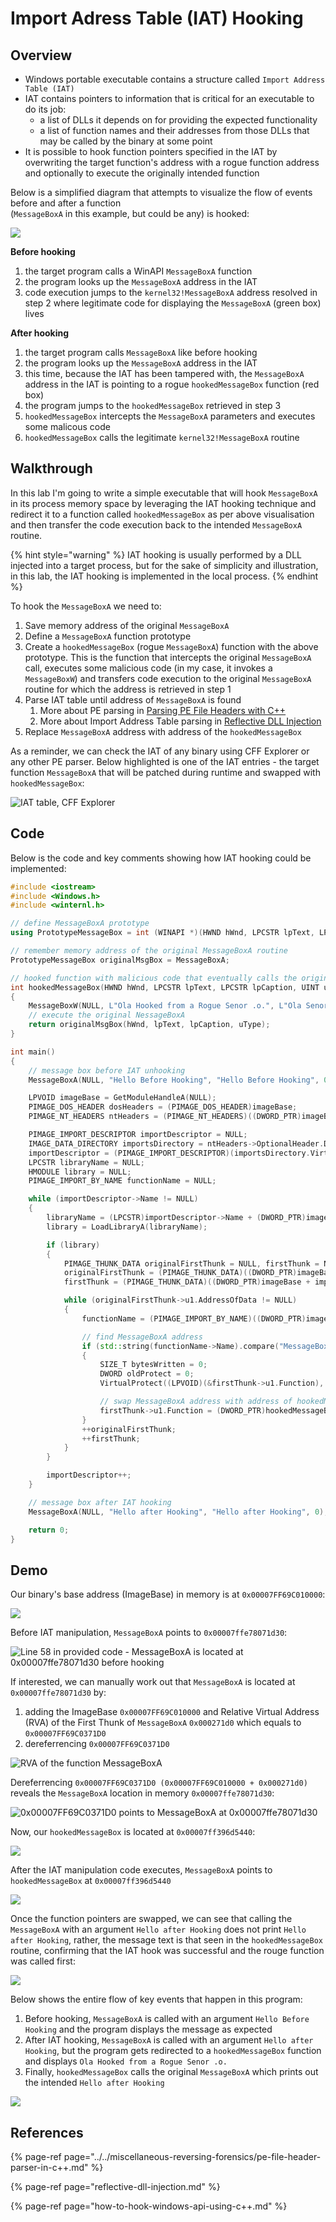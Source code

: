 # Import Adress Table \(IAT\) Hooking

## Overview

* Windows portable executable contains a structure called `Import Address Table (IAT)` 
* IAT contains pointers to information that is critical for an executable to do its job: 
  * a list of DLLs it depends on for providing the expected functionality
  * a list of function names and their addresses from those DLLs that may be called by the binary at some point
* It is possible to hook function pointers specified in the IAT by overwriting the target function's address with a rogue function address and optionally to execute the originally intended function

Below is a simplified diagram that attempts to visualize the flow of events before and after a function  
\(`MessageBoxA` in this example, but could be any\) is hooked:

![](../../.gitbook/assets/image%20%28107%29.png)

**Before hooking**

1. the target program calls a WinAPI `MessageBoxA` function
2. the program looks up the `MessageBoxA` address in the IAT 
3. code execution jumps to the  `kernel32!MessageBoxA` address resolved in step 2 where legitimate code for displaying the `MessageBoxA` \(green box\) lives

**After hooking**

1. the target program calls `MessageBoxA` like before hooking
2. the program looks up the `MessageBoxA` address in the IAT 
3. this time, because the IAT has been tampered with, the `MessageBoxA` address in the IAT is pointing to a rogue `hookedMessageBox` function \(red box\) 
4. the program jumps to the `hookedMessageBox` retrieved in step 3
5. `hookedMessageBox` intercepts the `MessageBoxA` parameters and executes some malicous code 
6. `hookedMessageBox` calls the legitimate `kernel32!MessageBoxA` routine

## Walkthrough

In this lab I'm going to write a simple executable that will hook `MessageBoxA` in its process memory space by leveraging the IAT hooking technique and redirect it to a function called `hookedMessageBox` as per above visualisation and then transfer the code execution back to the intended `MessageBoxA` routine.

{% hint style="warning" %}
IAT hooking is usually performed by a DLL injected into a target process, but for the sake of simplicity and illustration, in this lab, the IAT hooking is implemented in the local process.
{% endhint %}

To hook the `MessageBoxA` we need to:

1. Save memory address of the original `MessageBoxA`
2. Define a `MessageBoxA` function prototype
3. Create a `hookedMessageBox` \(rogue `MessageBoxA`\) function with the above prototype. This is the function that intercepts the original `MessageBoxA` call, executes some malicious code \(in my case, it invokes a `MessageBoxW`\) and transfers code execution to the original `MessageBoxA` routine for which the address is retrieved in step 1
4. Parse IAT table until address of `MessageBoxA` is found
   1. More about PE parsing in [Parsing PE File Headers with C++](../../miscellaneous-reversing-forensics/pe-file-header-parser-in-c++.md)
   2. More about Import Address Table parsing in [Reflective DLL Injection](reflective-dll-injection.md#resolving-import-address-table)
5. Replace `MessageBoxA` address with address of the `hookedMessageBox`

As a reminder, we can check the IAT of any binary using CFF Explorer or any other PE parser. Below highlighted is one of the IAT entries - the target function `MessageBoxA` that will be patched during runtime and swapped with `hookedMessageBox`:

![IAT table, CFF Explorer](../../.gitbook/assets/image%20%28306%29.png)

## Code

Below is the code and key comments showing how IAT hooking could be implemented:

```cpp
#include <iostream>
#include <Windows.h>
#include <winternl.h>

// define MessageBoxA prototype
using PrototypeMessageBox = int (WINAPI *)(HWND hWnd, LPCSTR lpText, LPCSTR lpCaption, UINT uType);

// remember memory address of the original MessageBoxA routine
PrototypeMessageBox originalMsgBox = MessageBoxA;

// hooked function with malicious code that eventually calls the original MessageBoxA
int hookedMessageBox(HWND hWnd, LPCSTR lpText, LPCSTR lpCaption, UINT uType)
{
    MessageBoxW(NULL, L"Ola Hooked from a Rogue Senor .o.", L"Ola Senor o/", 0);
    // execute the original NessageBoxA
    return originalMsgBox(hWnd, lpText, lpCaption, uType);
}

int main()
{
    // message box before IAT unhooking
    MessageBoxA(NULL, "Hello Before Hooking", "Hello Before Hooking", 0);

    LPVOID imageBase = GetModuleHandleA(NULL);
    PIMAGE_DOS_HEADER dosHeaders = (PIMAGE_DOS_HEADER)imageBase;
    PIMAGE_NT_HEADERS ntHeaders = (PIMAGE_NT_HEADERS)((DWORD_PTR)imageBase + dosHeaders->e_lfanew);

    PIMAGE_IMPORT_DESCRIPTOR importDescriptor = NULL;
    IMAGE_DATA_DIRECTORY importsDirectory = ntHeaders->OptionalHeader.DataDirectory[IMAGE_DIRECTORY_ENTRY_IMPORT];
    importDescriptor = (PIMAGE_IMPORT_DESCRIPTOR)(importsDirectory.VirtualAddress + (DWORD_PTR)imageBase);
    LPCSTR libraryName = NULL;
    HMODULE library = NULL;
    PIMAGE_IMPORT_BY_NAME functionName = NULL; 

    while (importDescriptor->Name != NULL)
    {
        libraryName = (LPCSTR)importDescriptor->Name + (DWORD_PTR)imageBase;
        library = LoadLibraryA(libraryName);

        if (library)
        {
            PIMAGE_THUNK_DATA originalFirstThunk = NULL, firstThunk = NULL;
            originalFirstThunk = (PIMAGE_THUNK_DATA)((DWORD_PTR)imageBase + importDescriptor->OriginalFirstThunk);
            firstThunk = (PIMAGE_THUNK_DATA)((DWORD_PTR)imageBase + importDescriptor->FirstThunk);

            while (originalFirstThunk->u1.AddressOfData != NULL)
            {
                functionName = (PIMAGE_IMPORT_BY_NAME)((DWORD_PTR)imageBase + originalFirstThunk->u1.AddressOfData);

                // find MessageBoxA address
                if (std::string(functionName->Name).compare("MessageBoxA") == 0)
                {
                    SIZE_T bytesWritten = 0;
                    DWORD oldProtect = 0;
                    VirtualProtect((LPVOID)(&firstThunk->u1.Function), 8, PAGE_READWRITE, &oldProtect);

                    // swap MessageBoxA address with address of hookedMessageBox
                    firstThunk->u1.Function = (DWORD_PTR)hookedMessageBox;
                }
                ++originalFirstThunk;
                ++firstThunk;
            }
        }

        importDescriptor++;
    }

    // message box after IAT hooking
    MessageBoxA(NULL, "Hello after Hooking", "Hello after Hooking", 0);

    return 0;
}
```

## Demo

Our binary's base address \(ImageBase\) in memory is at `0x00007FF69C010000`:

![](../../.gitbook/assets/image%20%28411%29.png)

Before IAT manipulation, `MessageBoxA` points to `0x00007ffe78071d30`:

![Line 58 in provided code - MessageBoxA is located at 0x00007ffe78071d30 before hooking ](../../.gitbook/assets/image%20%28131%29.png)

If interested, we can manually work out that `MessageBoxA` is located at `0x00007ffe78071d30` by:

1. adding the ImageBase `0x00007FF69C010000` and Relative Virtual Address \(RVA\) of the First Thunk of `MessageBoxA` `0x000271d0` which equals to `0x00007FF69C0371D0`
2. dereferrencing `0x00007FF69C0371D0`

![RVA of the function MessageBoxA](../../.gitbook/assets/image%20%28154%29.png)

Dereferrencing `0x00007FF69C0371D0 (0x00007FF69C010000 + 0x000271d0)` reveals the `MessageBoxA` location in memory `0x00007ffe78071d30`:

![0x00007FF69C0371D0 points to MessageBoxA at 0x00007ffe78071d30 ](../../.gitbook/assets/image%20%28395%29.png)

Now, our `hookedMessageBox` is located at `0x00007ff396d5440`:

![](../../.gitbook/assets/image%20%28228%29.png)

After the IAT manipulation code executes, `MessageBoxA` points to `hookedMessageBox` at `0x00007ff396d5440`

![](../../.gitbook/assets/image%20%28402%29.png)

Once the function pointers are swapped, we can see that calling the `MessageBoxA` with an argument `Hello after Hooking` does not print `Hello after Hooking`, rather, the message text is that seen in the `hookedMessageBox` routine, confirming that the IAT hook was successful and the rouge function was called first:

![](../../.gitbook/assets/image%20%28230%29.png)

Below shows the entire flow of key events that happen in this program:

1. Before hooking, `MessageBoxA` is called with an argument `Hello Before Hooking` and the program displays the message as expected
2. After IAT hooking, `MessageBoxA` is called with an argument `Hello after Hooking`, but the program gets redirected to a `hookedMessageBox` function and displays `Ola Hooked from a Rogue Senor .o.`
3. Finally, `hookedMessageBox` calls the original `MessageBoxA` which prints out the intended `Hello after Hooking`

![](../../.gitbook/assets/iat-hook-demo.gif)

## References

{% page-ref page="../../miscellaneous-reversing-forensics/pe-file-header-parser-in-c++.md" %}

{% page-ref page="reflective-dll-injection.md" %}

{% page-ref page="how-to-hook-windows-api-using-c++.md" %}

